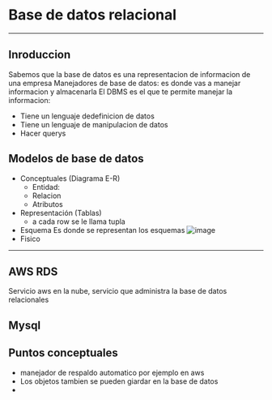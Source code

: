 # Base de datos relacional
---
## Inroduccion
Sabemos que la base de datos es una representacion de informacion de una empresa
Manejadores de base de datos: es donde vas a manejar informacion y almacenarla
El DBMS es el que te permite manejar la informacion:
  - Tiene un lenguaje dedefinicion de datos
  - Tiene un lenguaje de manipulacion de datos
  - Hacer querys

## Modelos de base de datos
- Conceptuales (Diagrama E-R)
    - Entidad: 
    - Relacion
    - Atributos
- Representación (Tablas)
    - a cada row se le llama tupla
- Esquema Es donde se representan los esquemas
  ![image](https://github.com/user-attachments/assets/7a6fbc67-919b-4bc0-91c2-1beb718701a6)
- Fisico
---
## AWS RDS 
Servicio aws en la nube, servicio que administra la base de datos relacionales
  ## Mysql
  
## Puntos conceptuales
- manejador de respaldo automatico por ejemplo en aws
- Los objetos tambien se pueden giardar en la base de datos
- 
